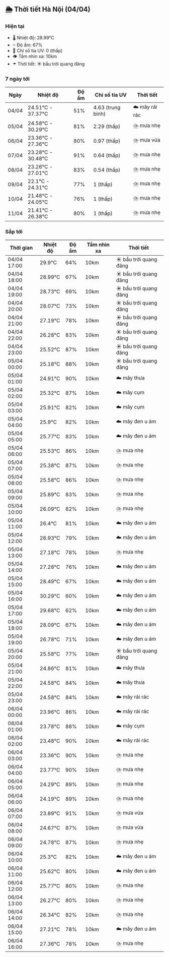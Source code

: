 ## 🌦️ Thời tiết Hà Nội (04/04)

### Hiện tại

- 🌡️ Nhiệt độ: 28.99℃
- 💦 Độ ẩm: 67%
- 🌟 Chỉ số tia UV: 0 (thấp)
- 👁️ Tầm nhìn xa: 10km
- ☂️ Thời tiết: ☀️ bầu trời quang đãng

### 7 ngày tới

| Ngày | Nhiệt độ | Độ ẩm | Chỉ số tia UV | Thời tiết |
| --- | --- | --- | --- | --- |
| 04/04 | 24.51℃ - 37.37℃ | 51% | 4.63 (trung bình) | ☁️ mây rải rác |
| 05/04 | 24.58℃ - 30.29℃ | 81% | 2.29 (thấp) | ⛈️ mưa nhẹ |
| 06/04 | 23.36℃ - 27.36℃ | 80% | 0.97 (thấp) | ⛈️ mưa vừa |
| 07/04 | 23.28℃ - 30.48℃ | 91% | 0.64 (thấp) | ⛈️ mưa nhẹ |
| 08/04 | 23.26℃ - 27.01℃ | 83% | 0.54 (thấp) | ⛈️ mưa nhẹ |
| 09/04 | 22.1℃ - 24.31℃ | 77% | 1 (thấp) | ⛈️ mưa nhẹ |
| 10/04 | 21.48℃ - 24.05℃ | 76% | 1 (thấp) | ⛈️ mưa nhẹ |
| 11/04 | 21.41℃ - 26.38℃ | 80% | 1 (thấp) | ⛈️ mưa nhẹ |

### Sắp tới

| Thời gian | Nhiệt độ | Độ ẩm | Tầm nhìn xa | Thời tiết |
| --- | --- | --- | --- | --- |
| 04/04 17:00 | 29.9℃ | 64% | 10km | ☀️ bầu trời quang đãng |
| 04/04 18:00 | 28.99℃ | 67% | 10km | ☀️ bầu trời quang đãng |
| 04/04 19:00 | 28.73℃ | 69% | 10km | ☀️ bầu trời quang đãng |
| 04/04 20:00 | 28.07℃ | 73% | 10km | ☀️ bầu trời quang đãng |
| 04/04 21:00 | 27.19℃ | 78% | 10km | ☀️ bầu trời quang đãng |
| 04/04 22:00 | 26.28℃ | 83% | 10km | ☀️ bầu trời quang đãng |
| 04/04 23:00 | 25.52℃ | 87% | 10km | ☀️ bầu trời quang đãng |
| 05/04 00:00 | 25.18℃ | 88% | 10km | ☀️ bầu trời quang đãng |
| 05/04 01:00 | 24.91℃ | 90% | 10km | ☁️ mây thưa |
| 05/04 02:00 | 25.32℃ | 87% | 10km | ☁️ mây cụm |
| 05/04 03:00 | 25.91℃ | 82% | 10km | ☁️ mây cụm |
| 05/04 04:00 | 25.9℃ | 82% | 10km | ☁️ mây đen u ám |
| 05/04 05:00 | 25.77℃ | 83% | 10km | ☁️ mây đen u ám |
| 05/04 06:00 | 25.53℃ | 86% | 10km | ⛈️ mưa nhẹ |
| 05/04 07:00 | 25.38℃ | 87% | 10km | ⛈️ mưa nhẹ |
| 05/04 08:00 | 25.58℃ | 86% | 10km | ⛈️ mưa nhẹ |
| 05/04 09:00 | 25.89℃ | 83% | 10km | ⛈️ mưa nhẹ |
| 05/04 10:00 | 26.09℃ | 82% | 10km | ⛈️ mưa nhẹ |
| 05/04 11:00 | 26.4℃ | 81% | 10km | ☁️ mây đen u ám |
| 05/04 12:00 | 26.93℃ | 79% | 10km | ☁️ mây đen u ám |
| 05/04 13:00 | 27.18℃ | 78% | 10km | ⛈️ mưa nhẹ |
| 05/04 14:00 | 27.28℃ | 76% | 10km | ☁️ mây đen u ám |
| 05/04 15:00 | 28.49℃ | 67% | 10km | ☁️ mây đen u ám |
| 05/04 16:00 | 30.29℃ | 60% | 10km | ☁️ mây đen u ám |
| 05/04 17:00 | 29.68℃ | 62% | 10km | ☁️ mây đen u ám |
| 05/04 18:00 | 28.09℃ | 67% | 10km | ☁️ mây đen u ám |
| 05/04 19:00 | 26.78℃ | 71% | 10km | ☁️ mây đen u ám |
| 05/04 20:00 | 25.58℃ | 77% | 10km | ☀️ bầu trời quang đãng |
| 05/04 21:00 | 24.86℃ | 81% | 10km | ☁️ mây thưa |
| 05/04 22:00 | 24.58℃ | 84% | 10km | ☁️ mây thưa |
| 05/04 23:00 | 24.58℃ | 84% | 10km | ☁️ mây rải rác |
| 06/04 00:00 | 23.96℃ | 86% | 10km | ☁️ mây rải rác |
| 06/04 01:00 | 23.78℃ | 88% | 10km | ☁️ mây cụm |
| 06/04 02:00 | 23.48℃ | 90% | 10km | ☁️ mây rải rác |
| 06/04 03:00 | 23.36℃ | 90% | 10km | ⛈️ mưa nhẹ |
| 06/04 04:00 | 23.77℃ | 90% | 10km | ⛈️ mưa nhẹ |
| 06/04 05:00 | 24.29℃ | 89% | 10km | ⛈️ mưa nhẹ |
| 06/04 06:00 | 24.19℃ | 89% | 10km | ⛈️ mưa nhẹ |
| 06/04 07:00 | 23.89℃ | 91% | 10km | ⛈️ mưa vừa |
| 06/04 08:00 | 24.67℃ | 87% | 10km | ⛈️ mưa vừa |
| 06/04 09:00 | 24.78℃ | 87% | 10km | ⛈️ mưa nhẹ |
| 06/04 10:00 | 25.3℃ | 82% | 10km | ☁️ mây đen u ám |
| 06/04 11:00 | 25.62℃ | 80% | 10km | ☁️ mây đen u ám |
| 06/04 12:00 | 25.77℃ | 80% | 10km | ⛈️ mưa nhẹ |
| 06/04 13:00 | 26.27℃ | 80% | 10km | ⛈️ mưa nhẹ |
| 06/04 14:00 | 26.34℃ | 82% | 10km | ⛈️ mưa nhẹ |
| 06/04 15:00 | 27.21℃ | 78% | 10km | ☁️ mây đen u ám |
| 06/04 16:00 | 27.36℃ | 78% | 10km | ⛈️ mưa nhẹ |
